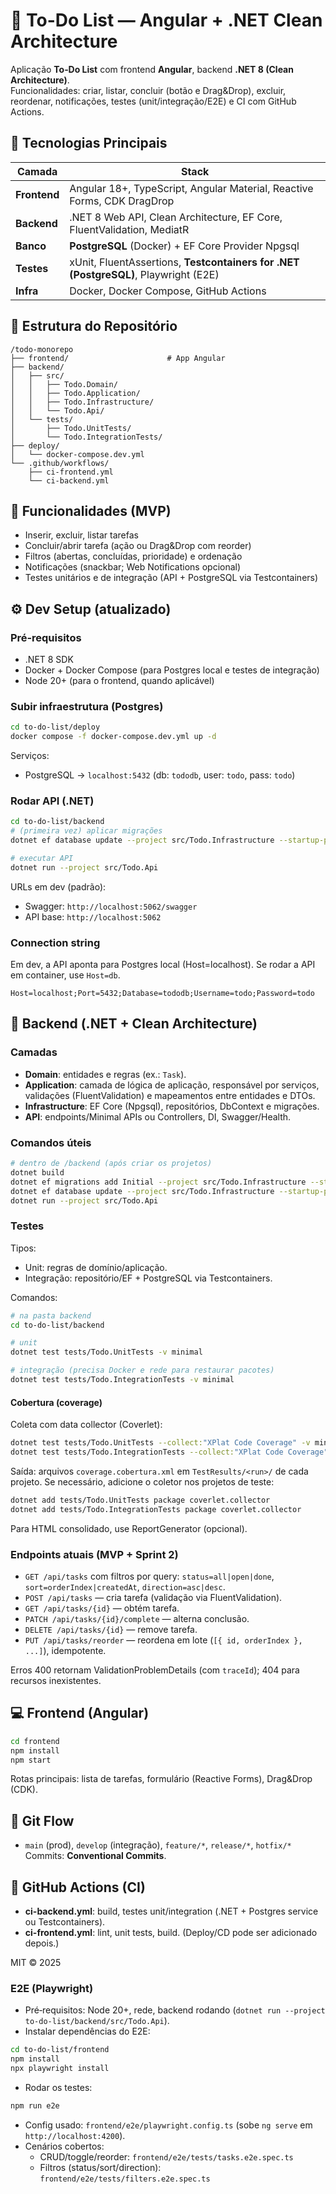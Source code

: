 # 📝 To-Do List — Angular + .NET Clean Architecture

Aplicação **To‑Do List** com frontend **Angular**, backend **.NET 8 (Clean Architecture)**.  
Funcionalidades: criar, listar, concluir (botão e Drag&Drop), excluir, reordenar, notificações, testes (unit/integração/E2E) e CI com GitHub Actions.

## 🚀 Tecnologias Principais

| Camada | Stack |
|---|---|
| **Frontend** | Angular 18+, TypeScript, Angular Material, Reactive Forms, CDK DragDrop |
| **Backend** | .NET 8 Web API, Clean Architecture, EF Core, FluentValidation, MediatR |
| **Banco** | **PostgreSQL** (Docker) + EF Core Provider Npgsql |
| **Testes** | xUnit, FluentAssertions, **Testcontainers for .NET (PostgreSQL)**, Playwright (E2E) |
| **Infra** | Docker, Docker Compose, GitHub Actions |

## 📁 Estrutura do Repositório

```
/todo-monorepo
├── frontend/                      # App Angular
├── backend/
│   ├── src/
│   │   ├── Todo.Domain/
│   │   ├── Todo.Application/
│   │   ├── Todo.Infrastructure/
│   │   └── Todo.Api/
│   └── tests/
│       ├── Todo.UnitTests/
│       └── Todo.IntegrationTests/
├── deploy/
│   └── docker-compose.dev.yml
└── .github/workflows/
    ├── ci-frontend.yml
    └── ci-backend.yml
```

## 🧩 Funcionalidades (MVP)
- Inserir, excluir, listar tarefas
- Concluir/abrir tarefa (ação ou Drag&Drop com reorder)
- Filtros (abertas, concluídas, prioridade) e ordenação
- Notificações (snackbar; Web Notifications opcional)
- Testes unitários e de integração (API + PostgreSQL via Testcontainers)

## ⚙️ Dev Setup (atualizado)
### Pré‑requisitos
- .NET 8 SDK
- Docker + Docker Compose (para Postgres local e testes de integração)
- Node 20+ (para o frontend, quando aplicável)

### Subir infraestrutura (Postgres)
```bash
cd to-do-list/deploy
docker compose -f docker-compose.dev.yml up -d
```
Serviços:
- PostgreSQL → `localhost:5432` (db: `tododb`, user: `todo`, pass: `todo`)

### Rodar API (.NET)
```bash
cd to-do-list/backend
# (primeira vez) aplicar migrações
dotnet ef database update --project src/Todo.Infrastructure --startup-project src/Todo.Api

# executar API
dotnet run --project src/Todo.Api
```
URLs em dev (padrão):
- Swagger: `http://localhost:5062/swagger`
- API base: `http://localhost:5062`

### Connection string
Em dev, a API aponta para Postgres local (Host=localhost). Se rodar a API em container, use `Host=db`.

```
Host=localhost;Port=5432;Database=tododb;Username=todo;Password=todo
```

## 🧱 Backend (.NET + Clean Architecture)
### Camadas
- **Domain**: entidades e regras (ex.: `Task`).
- **Application**: camada de lógica de aplicação, responsável por serviços, validações (FluentValidation) e mapeamentos entre entidades e DTOs.
- **Infrastructure**: EF Core (Npgsql), repositórios, DbContext e migrações.
- **API**: endpoints/Minimal APIs ou Controllers, DI, Swagger/Health.

### Comandos úteis
```bash
# dentro de /backend (após criar os projetos)
dotnet build
dotnet ef migrations add Initial --project src/Todo.Infrastructure --startup-project src/Todo.Api
dotnet ef database update --project src/Todo.Infrastructure --startup-project src/Todo.Api
dotnet run --project src/Todo.Api
```

### Testes
Tipos:
- Unit: regras de domínio/aplicação.
- Integração: repositório/EF + PostgreSQL via Testcontainers.

Comandos:
```bash
# na pasta backend
cd to-do-list/backend

# unit
dotnet test tests/Todo.UnitTests -v minimal

# integração (precisa Docker e rede para restaurar pacotes)
dotnet test tests/Todo.IntegrationTests -v minimal
```

#### Cobertura (coverage)
Coleta com data collector (Coverlet):
```bash
dotnet test tests/Todo.UnitTests --collect:"XPlat Code Coverage" -v minimal
dotnet test tests/Todo.IntegrationTests --collect:"XPlat Code Coverage" -v minimal
```
Saída: arquivos `coverage.cobertura.xml` em `TestResults/<run>/` de cada projeto.
Se necessário, adicione o coletor nos projetos de teste:
```bash
dotnet add tests/Todo.UnitTests package coverlet.collector
dotnet add tests/Todo.IntegrationTests package coverlet.collector
```
Para HTML consolidado, use ReportGenerator (opcional).

### Endpoints atuais (MVP + Sprint 2)
- `GET /api/tasks` com filtros por query: `status=all|open|done`, `sort=orderIndex|createdAt`, `direction=asc|desc`.
- `POST /api/tasks` — cria tarefa (validação via FluentValidation).
- `GET /api/tasks/{id}` — obtém tarefa.
- `PATCH /api/tasks/{id}/complete` — alterna conclusão.
- `DELETE /api/tasks/{id}` — remove tarefa.
- `PUT /api/tasks/reorder` — reordena em lote (`[{ id, orderIndex }, ...]`), idempotente.

Erros 400 retornam ValidationProblemDetails (com `traceId`); 404 para recursos inexistentes.

## 💻 Frontend (Angular)
```bash
cd frontend
npm install
npm start
```
Rotas principais: lista de tarefas, formulário (Reactive Forms), Drag&Drop (CDK).

## 🔄 Git Flow
- `main` (prod), `develop` (integração), `feature/*`, `release/*`, `hotfix/*`  
Commits: **Conventional Commits**.

## 🤖 GitHub Actions (CI)
- **ci-backend.yml**: build, testes unit/integration (.NET + Postgres service ou Testcontainers).
- **ci-frontend.yml**: lint, unit tests, build.
(Deploy/CD pode ser adicionado depois.)

MIT © 2025
### E2E (Playwright)
- Pré‑requisitos: Node 20+, rede, backend rodando (`dotnet run --project to-do-list/backend/src/Todo.Api`).
- Instalar dependências do E2E:
```bash
cd to-do-list/frontend
npm install
npx playwright install
```
- Rodar os testes:
```bash
npm run e2e
```
- Config usado: `frontend/e2e/playwright.config.ts` (sobe `ng serve` em `http://localhost:4200`).
- Cenários cobertos:
  - CRUD/toggle/reorder: `frontend/e2e/tests/tasks.e2e.spec.ts`
  - Filtros (status/sort/direction): `frontend/e2e/tests/filters.e2e.spec.ts`
